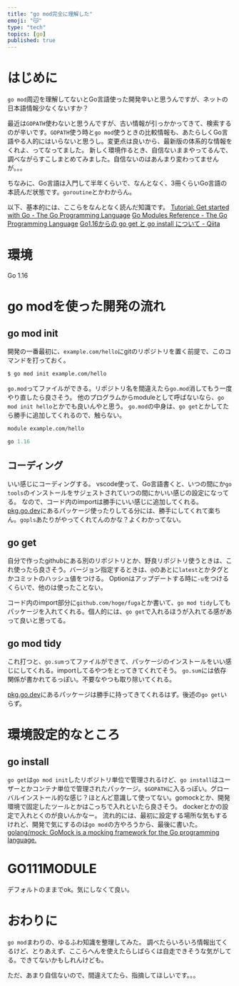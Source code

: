 ```yaml
---
title: "go mod完全に理解した"
emoji: "😽"
type: "tech"
topics: [go]
published: true
---
```


# はじめに
`go mod`周辺を理解してないとGo言語使った開発辛いと思うんですが、ネットの日本語情報少なくないすか？

最近は`GOPATH`使わないと思うんですが、古い情報が引っかかってきて、検索するのが辛いです。`GOPATH`使う時と`go mod`使うときの比較情報も、あたらしくGo言語やる人的にはいらないと思うし。変更点は良いから、最新版の体系的な情報をくれよ、ってなってました。
新しく環境作るとき、自信ないままやってるんで、調べながらすこしまとめてみました。自信ないのはあんまり変わってませんが。。。

ちなみに、Go言語は入門して半年くらいで、なんとなく、3冊くらいGo言語の本読んだ状態です。`goroutine`とかわからん。

以下、基本的には、ここらをなんとなく読んだ知識です。
[Tutorial: Get started with Go - The Go Programming Language](https://golang.org/doc/tutorial/getting-started)
[Go Modules Reference - The Go Programming Language](https://golang.org/ref/mod)
[Go1.16からの go get と go install について - Qiita](https://qiita.com/eihigh/items/9fe52804610a8c4b7e41)

# 環境
Go 1.16

# go modを使った開発の流れ
## go mod init
開発の一番最初に、`example.com/hello`にgitのリポジトリを置く前提で、このコマンドを打っておく。
```zsh
$ go mod init example.com/hello
```

`go.mod`ってファイルができる。リポジトリ名を間違えたら`go.mod`消してもう一度やり直したら良さそう。
他のプログラムからmoduleとして呼ばないなら、`go mod init hello`とかでも良いんやと思う。
`go.mod`の中身は、`go get`とかしてたら勝手に追加してくれるので、触らない。

```mod
module example.com/hello

go 1.16
```

## コーディング
いい感じにコーディングする。
vscode使って、Go言語書くと、いつの間にか`go tools`のインストールをサジェストされていつの間にかいい感じの設定になってる。
なので、コード内のimportは勝手にいい感じに追加してくれる。[pkg.go.dev](https://pkg.go.dev/)にあるパッケージ使ったりしてる分には、勝手にしてくれて楽ちん。`gopls`あたりがやってくれてんのかな？よくわかってない。

## go get
自分で作ったgithubにある別のリポジトリとか、野良リポジトリ使うときは、これ使ったら良さそう。バージョン指定するときは、`@`のあとに`latest`とかタグとかコミットのハッシュ値をつける。
Optionはアップデートする時に`-u`をつけるくらいで、他のは使ったことない。

コード内のimport部分に`github.com/hoge/fuga`とか書いて、`go mod tidy`してもパッケージを入れてくれる。個人的には、`go get`で入れるほうが入れてる感があって良いと思ってる。

## go mod tidy
これ打つと、`go.sum`ってファイルができて、パッケージのインストールをいい感じにしてくれる。importしてるやつをとってきてくれてそう。
`go.sum`には依存関係が書かれてるっぽい。不要なやつも取り除いてくれる。

[pkg.go.dev](https://pkg.go.dev/)にあるパッケージは勝手に持ってきてくれるはず。後述の`go get`いらず。

# 環境設定的なところ
## go install
`go get`は`go mod init`したリポジトリ単位で管理されるけど、`go install`はユーザーとかコンテナ単位で管理されたパッケージ。`$GOPATH`に入るっぽい。グローバルインストール的な感じ？ほとんど意識して使ってない。gomockとか、開発環境で固定したツールとかはこっちで入れといたら良さそう。
dockerとかの設定で入れとくのが良いんかなー。
流れ的には、最初に設定する場所な気もするけれど、開発で気にするのは`go mod`の方やろうから、最後に書いた。
[golang/mock: GoMock is a mocking framework for the Go programming language.](https://github.com/golang/mock)

# GO111MODULE
デフォルトのままでok。気にしなくて良い。

# おわりに
`go mod`まわりの、ゆるふわ知識を整理してみた。
調べたらいろいろ情報出てくるけど、とりあえず、ここらへんを使えたらしばらくは自走できそうな気がしてる。できてないかもしれんけども。

ただ、あまり自信ないので、間違えてたら、指摘してほしいです。。。
